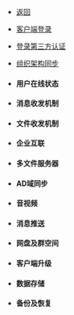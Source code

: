 * [返回](./functions/_functions)

* [客户端登录](./functions/login)

* [登录第三方认证](./functions/tpauth)

* [组织架构同步](./functions/orgsync)

* #### 用户在线状态

* #### 消息收发机制

* #### 文件收发机制

* #### 企业互联

* #### 多文件服务器

* #### AD域同步

* #### 音视频

* #### 消息推送

* #### 网盘及群空间

* #### 客户端升级

* #### 数据存储

* #### 备份及恢复

